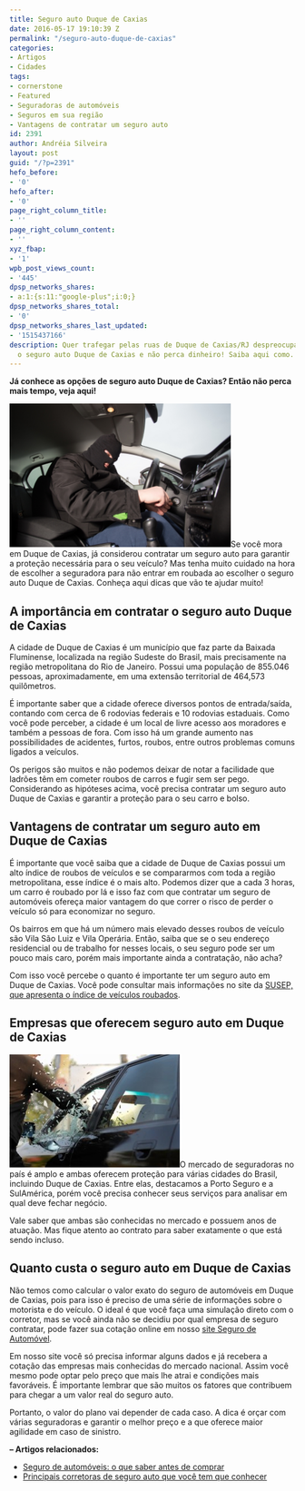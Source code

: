 ```yaml
---
title: Seguro auto Duque de Caxias
date: 2016-05-17 19:10:39 Z
permalink: "/seguro-auto-duque-de-caxias"
categories:
- Artigos
- Cidades
tags:
- cornerstone
- Featured
- Seguradoras de automóveis
- Seguros em sua região
- Vantagens de contratar um seguro auto
id: 2391
author: Andréia Silveira
layout: post
guid: "/?p=2391"
hefo_before:
- '0'
hefo_after:
- '0'
page_right_column_title:
- ''
page_right_column_content:
- ''
xyz_fbap:
- '1'
wpb_post_views_count:
- '445'
dpsp_networks_shares:
- a:1:{s:11:"google-plus";i:0;}
dpsp_networks_shares_total:
- '0'
dpsp_networks_shares_last_updated:
- '1515437166'
description: Quer trafegar pelas ruas de Duque de Caxias/RJ despreocupado? Então contrate
  o seguro auto Duque de Caxias e não perca dinheiro! Saiba aqui como.
---
```


**Já conhece as opções de seguro auto Duque de Caxias? Então não perca mais tempo, veja aqui!**

<a href="/wp-content/uploads/2016/05/Seguro-auto-Duque-de-Caxias2.jpg" rel="attachment wp-att-2392"><img class="alignleft wp-image-2392" title="Seguro auto Duque de Caxias" src="/wp-content/uploads/2016/05/Seguro-auto-Duque-de-Caxias2.jpg" alt="Seguro auto Duque de Caxias" width="390" height="253" /></a>Se você mora em Duque de Caxias, já considerou contratar um seguro auto para garantir a proteção necessária para o seu veículo? Mas tenha muito cuidado na hora de escolher a seguradora para não entrar em roubada ao escolher o seguro auto Duque de Caxias. Conheça aqui dicas que vão te ajudar muito!

## A importância em contratar o seguro auto Duque de Caxias

A cidade de Duque de Caxias é um município que faz parte da Baixada Fluminense, localizada na região Sudeste do Brasil, mais precisamente na região metropolitana do Rio de Janeiro. Possui uma população de 855.046 pessoas, aproximadamente, em uma extensão territorial de 464,573 quilômetros.

É importante saber que a cidade oferece diversos pontos de entrada/saída, contando com cerca de 6 rodovias federais e 10 rodovias estaduais. Como você pode perceber, a cidade é um local de livre acesso aos moradores e também a pessoas de fora. Com isso há um grande aumento nas possibilidades de acidentes, furtos, roubos, entre outros problemas comuns ligados a veículos.

Os perigos são muitos e não podemos deixar de notar a facilidade que ladrões têm em cometer roubos de carros e fugir sem ser pego. Considerando as hipóteses acima, você precisa contratar um seguro auto Duque de Caxias e garantir a proteção para o seu carro e bolso.

## Vantagens de contratar um seguro auto em Duque de Caxias

É importante que você saiba que a cidade de Duque de Caxias possui um alto índice de roubos de veículos e se compararmos com toda a região metropolitana, esse índice é o mais alto. Podemos dizer que a cada 3 horas, um carro é roubado por lá e isso faz com que contratar um seguro de automóveis ofereça maior vantagem do que correr o risco de perder o veículo só para economizar no seguro.

Os bairros em que há um número mais elevado desses roubos de veículo são Vila São Luiz e Vila Operária. Então, saiba que se o seu endereço residencial ou de trabalho for nesses locais, o seu seguro pode ser um pouco mais caro, porém mais importante ainda a contratação, não acha?

Com isso você percebe o quanto é importante ter um seguro auto em Duque de Caxias. Você pode consultar mais informações no site da <a href="http://www2.susep.gov.br/menuestatistica/RankRoubo/principal.asp" target="_blank">SUSEP, que apresenta o índice de veículos roubados</a>.

## Empresas que oferecem seguro auto em Duque de Caxias

<a href="/wp-content/uploads/2016/05/Seguro-auto-Duque-de-Caxias.jpg" rel="attachment wp-att-2393"><img class="alignleft wp-image-2393 size-medium" title="Seguro auto Duque de Caxias" src="/wp-content/uploads/2016/05/Seguro-auto-Duque-de-Caxias-300x199.jpg" alt="Seguro auto Duque de Caxias" width="300" height="199" /></a>O mercado de seguradoras no país é amplo e ambas oferecem proteção para várias cidades do Brasil, incluindo Duque de Caxias. Entre elas, destacamos a Porto Seguro e a SulAmérica, porém você precisa conhecer seus serviços para analisar em qual deve fechar negócio.

Vale saber que ambas são conhecidas no mercado e possuem anos de atuação. Mas fique atento ao contrato para saber exatamente o que está sendo incluso.

## Quanto custa o seguro auto em Duque de Caxias

Não temos como calcular o valor exato do seguro de automóveis em Duque de Caxias, pois para isso é preciso de uma série de informações sobre o motorista e do veículo. O ideal é que você faça uma simulação direto com o corretor, mas se você ainda não se decidiu por qual empresa de seguro contratar, pode fazer sua cotação online em nosso <a href="/" target="_blank">site Seguro de Automóvel</a>.

Em nosso site você só precisa informar alguns dados e já recebera a cotação das empresas mais conhecidas do mercado nacional. Assim você mesmo pode optar pelo preço que mais lhe atrai e condições mais favoráveis. É importante lembrar que são muitos os fatores que contribuem para chegar a um valor real do seguro auto.

Portanto, o valor do plano vai depender de cada caso. A dica é orçar com várias seguradoras e garantir o melhor preço e a que oferece maior agilidade em caso de sinistro.

**&#8211; Artigos relacionados:**

  * <a href="/seguro-de-automoveis" target="_blank">Seguro de automóveis: o que saber antes de comprar</a>
  * <a href="/principais-corretoras-de-seguro-auto" target="_blank">Principais corretoras de seguro auto que você tem que conhecer</a>